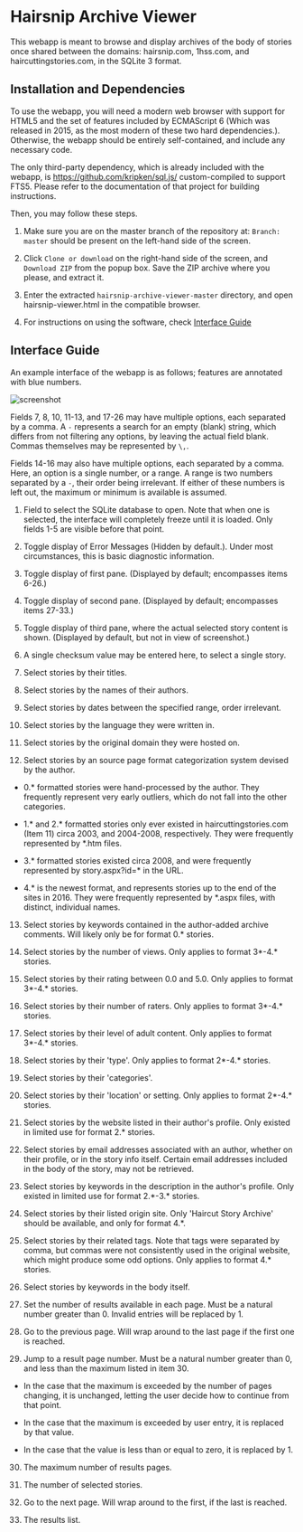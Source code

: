 # Hairsnip Archive Viewer

This webapp is meant to browse and display archives of the body of stories once shared between the domains: hairsnip.com, 1hss.com, and haircuttingstories.com, in the SQLite 3 format.


## Installation and Dependencies

To use the webapp, you will need a modern web browser with support for HTML5 and the set of features included by ECMAScript 6 (Which was released in 2015, as the most modern of these two hard dependencies.). Otherwise, the webapp should be entirely self-contained, and include any necessary code.

The only third-party dependency, which is already included with the webapp, is https://github.com/kripken/sql.js/ custom-compiled to support FTS5. Please refer to the documentation of that project for building instructions.

Then, you may follow these steps.

1. Make sure you are on the master branch of the repository at: `Branch: master` should be present on the left-hand side of the screen.

2. Click `Clone or download` on the right-hand side of the screen, and `Download ZIP` from the popup box. Save the ZIP archive where you please, and extract it.

3. Enter the extracted `hairsnip-archive-viewer-master` directory, and open hairsnip-viewer.html in the compatible browser.

4. For instructions on using the software, check [Interface Guide](#interface-guide)

## Interface Guide

An example interface of the webapp is as follows; features are annotated with blue numbers.

![screenshot](https://i.imgur.com/a1TM2W6.png)

Fields 7, 8, 10, 11-13, and 17-26 may have multiple options, each separated by a comma. A `-` represents a search for an empty (blank) string, which differs from not filtering any options, by leaving the actual field blank. Commas themselves may be represented by `\,`.

Fields 14-16 may also have multiple options, each separated by a comma. Here, an option is a single number, or a range. A range is two numbers separated by a `-`, their order being irrelevant. If either of these numbers is left out, the maximum or minimum is available is assumed.

1. Field to select the SQLite database to open. Note that when one is selected, the interface will completely freeze until it is loaded. Only fields 1-5 are visible before that point.

2. Toggle display of Error Messages (Hidden by default.). Under most circumstances, this is basic diagnostic information.

3. Toggle display of first pane. (Displayed by default; encompasses items 6-26.)

4. Toggle display of second pane. (Displayed by default; encompasses items 27-33.)

5. Toggle display of third pane, where the actual selected story content is shown. (Displayed by default, but not in view of screenshot.)

6. A single checksum value may be entered here, to select a single story.

7. Select stories by their titles.

8. Select stories by the names of their authors.

9. Select stories by dates between the specified range, order irrelevant.

10. Select stories by the language they were written in.

11. Select stories by the original domain they were hosted on.

12. Select stories by an source page format categorization system devised by the author.

  * 0.\* formatted stories were hand-processed by the author. They frequently represent very early outliers, which do not fall into the other categories.

  * 1.\* and 2.\* formatted stories only ever existed in haircuttingstories.com (Item 11) circa 2003, and 2004-2008, respectively. They were frequently represented by \*.htm files.

  * 3.\* formatted stories existed circa 2008, and were frequently represented by story.aspx?id=\* in the URL.

  * 4.\* is the newest format, and represents stories up to the end of the sites in 2016. They were frequently represented by \*.aspx files, with distinct, individual names.

13. Select stories by keywords contained in the author-added archive comments. Will likely only be for format 0.\* stories.

14. Select stories by the number of views. Only applies to format 3\*-4.\* stories.

15. Select stories by their rating between 0.0 and 5.0. Only applies to format 3\*-4.\* stories.

16. Select stories by their number of raters. Only applies to format 3\*-4.\* stories.

17. Select stories by their level of adult content. Only applies to format 3\*-4.\* stories.

18. Select stories by their 'type'. Only applies to format 2\*-4.\* stories.

19. Select stories by their 'categories'.

20. Select stories by their 'location' or setting. Only applies to format 2\*-4.\* stories.

21. Select stories by the website listed in their author's profile. Only existed in limited use for format 2.\* stories.

22. Select stories by email addresses associated with an author, whether on their profile, or in the story info itself. Certain email addresses included in the body of the story, may not be retrieved.

23. Select stories by keywords in the description in the author's profile. Only existed in limited use for format 2.\*-3.\* stories.

24. Select stories by their listed origin site. Only 'Haircut Story Archive' should be available, and only for format 4.\*.

25. Select stories by their related tags. Note that tags were separated by comma, but commas were not consistently used in the original website, which might produce some odd options. Only applies to format 4.\* stories.

26. Select stories by keywords in the body itself.

27. Set the number of results available in each page. Must be a natural number greater than 0. Invalid entries will be replaced by 1.

28. Go to the previous page. Will wrap around to the last page if the first one is reached.

29. Jump to a result page number. Must be a natural number greater than 0, and less than the maximum listed in item 30.

  *  In the case that the maximum is exceeded by the number of pages changing, it is unchanged, letting the user decide how to continue from that point.

  * In the case that the maximum is exceeded by user entry, it is replaced by that value.

  * In the case that the value is less than or equal to zero, it is replaced by 1.

30. The maximum number of results pages.

31. The number of selected stories.

32. Go to the next page. Will wrap around to the first, if the last is reached.

33. The results list.
